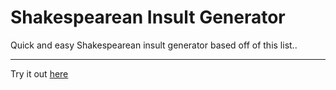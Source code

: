 Shakespearean Insult Generator
====

Quick and easy Shakespearean insult generator based off of this list..

---

Try it out <a href="http://bristoljon/projects/shakespeare">here</a>
